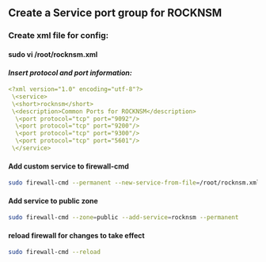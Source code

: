 ## Create a Service port group for ROCKNSM

### Create xml file for config:
#### sudo vi /root/rocknsm.xml
#### _Insert protocol and port information:_
```.yml
<?xml version="1.0" encoding="utf-8"?>
 \<service>
 \<short>rocknsm</short>
 \<description>Common Ports for ROCKNSM</description>
  \<port protocol="tcp" port="9092"/>
  \<port protocol="tcp" port="9200"/>
  \<port protocol="tcp" port="9300"/>
  \<port protocol="tcp" port="5601"/>
 \</service>
 ```

 #### Add custom service to firewall-cmd
  ```.sh
 sudo firewall-cmd --permanent --new-service-from-file=/root/rocknsm.xml --name=rocknsm
 ```
 #### Add service to public zone
  ```.sh
 sudo firewall-cmd --zone=public --add-service=rocknsm --permanent
```
 #### reload firewall for changes to take effect
  ```.sh
 sudo firewall-cmd --reload
```

